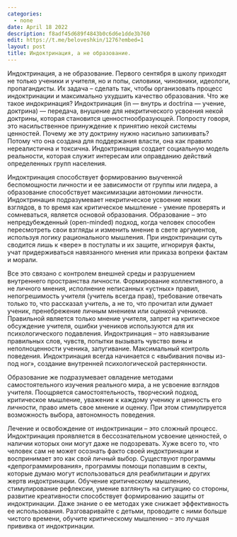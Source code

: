 ```yaml
---
categories: 
  - none
date: April 18 2022
description: f8adf45d689f4843b0c6d6e1dde3b760
edit: https://t.me/beloveshkin/1276?embed=1
layout: post
title: Индоктринация, а не образование.
---
```


Индоктринация, а не образование. Первого сентября в школу приходят не только ученики и учителя, но и попы, силовики, чиновники, идеологи, пропагандисты. Их задача – сделать так, чтобы организовать процесс индоктринации и максимально ухудшить качество образования. Что же такое индокринация? Индоктринация (in — внутрь и doctrina — учение, доктрина) — передача, внушение для некритического усвоения некой доктрины, которая становится ценностнообразующей. Попросту говоря, это насильственное принуждение к принятию некой системы ценностей. Почему же эту доктрину нужно насильно запихивать? Потому что она создана для поддержания власти, она как правило нереалистична и токсична. Индоктринация создает социальную модель реальности, которая служит интересам или оправданию действий определенных групп населения.

Индоктринация способствует формированию выученной беспомощности личности и ее зависимости от группы или лидера, а образование способствует максимизации автономии личности. Индоктринация подразумевает некритическое усвоение неких взглядов, в то время как критическое мышление - умение проверять и сомневаться, является основой образования. Образование – это непредубежденный (open-minded) подход, когда человек способен пересмотреть свои взгляды и изменить мнение в свете аргументов, используя логику рационального мышления. При индоктринации суть сводится лишь к «вере» в постулаты и их защите, игнорируя факты, учат придерживаться навязанного мнения или приказа вопреки фактам и морали.

Все это связано с контролем внешней среды и разрушением внутреннего пространства личности. Формирование коллективного, а не личного мнения, исполнение неписанных «устных» правил, непогрешимость учителя (учитель всегда прав), требование отвечать только то, что рассказал учитель, а не то, что прочитал или думает ученик, пренебрежение личным мнением или оценкой учеников. Правильной является только мнение учителя, запрет на критическое обсуждение учителя, ошибки учеников используются для их психологического подавления. Индоктринация – это навязывание правильных слов, чувств, попытки вызывать чувство вины и неполноценности ученика, запугивание. Максимальный контроль поведения. Индоктринация всегда начинается с «выбивания почвы из-под ног», создание внутренней психологической растерянности.

Образование же подразумевает овладение методами самостоятельного изучения реального мира, а не усвоение взглядов учителя. Поощряется самостоятельность, творческий подход, критическое мышление, уважение к каждому ученику и ценность его личности, право иметь свое мнение и оценку. При этом стимулируется возможность выбора, автономность поведения.

Лечение и освобождение от индоктринации – это сложный процесс. Индоктринация проявляется в бессознательном усвоение ценностей, о наличии которых они могут даже не подозревать. Хуже всего то, что человек сам не может осознать факто своей индоктринации и воспринимает это как свой личный выбор. Существуют программы «депрограммирования», программы помощи попавшим в секты, которые думаю могут использоваться для реабилитации и других жертв индоктринации. Обучение критическому мышлению, стимулирование рефлексии, умение взглянуть на ситуацию со стороны, развитие креативности способствует формированию защиты от индоктринации. Даже знание о ее методах уже снижает эффективность ее использования. Разговаривайте с детьми, проводите с ними больше чистого времени, обучите критическому мышлению – это лучшая прививка от индоктринации.
